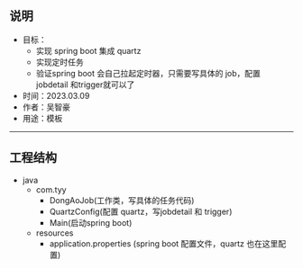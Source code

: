 ## 说明
- 目标：
    - 实现 spring boot 集成 quartz
    - 实现定时任务
    - 验证spring boot 会自己拉起定时器，只需要写具体的 job，配置 jobdetail 和trigger就可以了
- 时间：2023.03.09
- 作者：吴智豪
- 用途：模板
---
## 工程结构
- java
    - com.tyy
        - DongAoJob(工作类，写具体的任务代码)
        - QuartzConfig(配置 quartz，写jobdetail 和 trigger)
        - Main(启动spring boot)
    - resources
        - application.properties (spring boot 配置文件，quartz 也在这里配置)